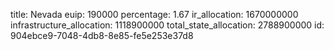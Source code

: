 title: Nevada
euip: 190000
percentage: 1.67
ir_allocation: 1670000000
infrastructure_allocation: 1118900000
total_state_allocation: 2788900000
id: 904ebce9-7048-4db8-8e85-fe5e253e37d8
